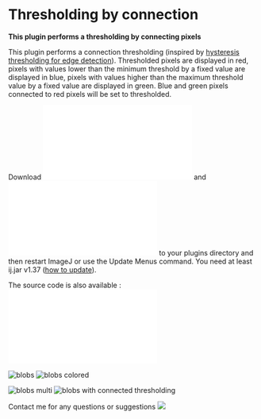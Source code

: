 # Thresholding by connection

**This plugin performs a thresholding by connecting pixels**

This plugin performs a connection thresholding (inspired by [hysteresis
thresholding for edge
detection](/plugin/segmentation/hysteresis_thresholding/start)).
Thresholded pixels are displayed in red, pixels with values lower than
the minimum threshold by a fixed value are displayed in blue, pixels
with values higher than the maximum threshold value by a fixed value are
displayed in green. Blue and green pixels connected to red pixels will
be set to thresholded.

Download
![](/plugin/segmentation/thresholding_by_connection/connectionthresholding_.class)
and
![](/plugin/segmentation/thresholding_by_connection/thresholdplot.class)
to your plugins directory and then restart ImageJ or use the Update
Menus command. You need at least ij.jar v1.37 ([how to
update](/faq/technical/how_do_i_update_imagej)).

The source code is also available :
![](/plugin/segmentation/thresholding_by_connection/connectionthresholding_.java)

![blobs](/plugin/segmentation/thresholding_by_connection/blobs.jpeg)
![blobs
colored](/plugin/segmentation/thresholding_by_connection/blobs_colored.jpeg)

![blobs
multi](/plugin/segmentation/thresholding_by_connection/blobs_multi.jpeg)
![blobs with connected
thresholding](/plugin/segmentation/thresholding_by_connection/blobs_connected.jpeg)

Contact me for any questions or suggestions
![](/plugin/segmentation/thresholding_by_connection/email.png)
